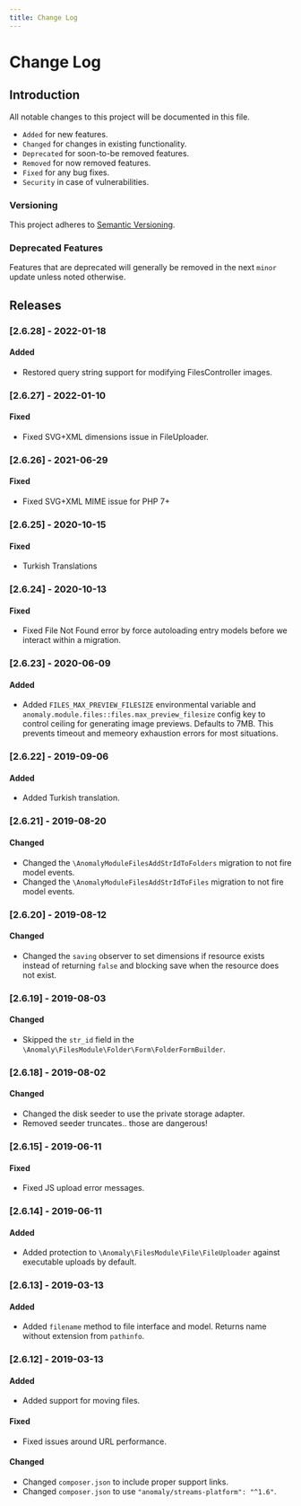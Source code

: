 ```yaml
---
title: Change Log
---
```


# Change Log

<div class="documentation__toc"></div>

## Introduction

All notable changes to this project will be documented in this file.

- `Added` for new features.
- `Changed` for changes in existing functionality.
- `Deprecated` for soon-to-be removed features.
- `Removed` for now removed features.
- `Fixed` for any bug fixes.
- `Security` in case of vulnerabilities.

### Versioning

This project adheres to [Semantic Versioning](https://semver.org/spec/v2.0.0.html).

### Deprecated Features

Features that are deprecated will generally be removed in the next `minor` update unless noted otherwise.

## Releases

### [2.6.28] - 2022-01-18
#### Added
- Restored query string support for modifying FilesController images.

### [2.6.27] - 2022-01-10
#### Fixed
- Fixed SVG+XML dimensions issue in FileUploader.

### [2.6.26] - 2021-06-29
#### Fixed
- Fixed SVG+XML MIME issue for PHP 7+

### [2.6.25] - 2020-10-15
#### Fixed
- Turkish Translations

### [2.6.24] - 2020-10-13
#### Fixed
- Fixed File Not Found error by force autoloading entry models before we interact within a migration.


### [2.6.23] - 2020-06-09
#### Added
- Added `FILES_MAX_PREVIEW_FILESIZE` environmental variable and `anomaly.module.files::files.max_preview_filesize` config key to control ceiling for generating image previews. Defaults to 7MB. This prevents timeout and memeory exhaustion errors for most situations.


### [2.6.22] - 2019-09-06
#### Added
- Added Turkish translation.


### [2.6.21] - 2019-08-20
#### Changed
- Changed the `\AnomalyModuleFilesAddStrIdToFolders` migration to not fire model events.
- Changed the `\AnomalyModuleFilesAddStrIdToFiles` migration to not fire model events.


### [2.6.20] - 2019-08-12
#### Changed
- Changed the `saving` observer to set dimensions if resource exists instead of returning `false` and blocking save when the resource does not exist.


### [2.6.19] - 2019-08-03
#### Changed
- Skipped the `str_id` field in the `\Anomaly\FilesModule\Folder\Form\FolderFormBuilder`.


### [2.6.18] - 2019-08-02
#### Changed
- Changed the disk seeder to use the private storage adapter.
- Removed seeder truncates.. those are dangerous!


### [2.6.15] - 2019-06-11
#### Fixed
- Fixed JS upload error messages. 


### [2.6.14] - 2019-06-11
#### Added
- Added protection to `\Anomaly\FilesModule\File\FileUploader` against executable uploads by default. 


### [2.6.13] - 2019-03-13
#### Added
- Added `filename` method to file interface and model. Returns name without extension from `pathinfo`.


### [2.6.12] - 2019-03-13
#### Added
- Added support for moving files.

#### Fixed
- Fixed issues around URL performance.

#### Changed
- Changed `composer.json` to include proper support links.
- Changed `composer.json` to use `"anomaly/streams-platform": "^1.6"`.
